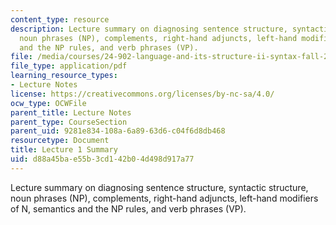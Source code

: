 ```yaml
---
content_type: resource
description: Lecture summary on diagnosing sentence structure, syntactic structure,
  noun phrases (NP), complements, right-hand adjuncts, left-hand modifiers of N, semantics
  and the NP rules, and verb phrases (VP).
file: /media/courses/24-902-language-and-its-structure-ii-syntax-fall-2003/d88a45bae55b3cd142b04d498d917a77_ln1.pdf
file_type: application/pdf
learning_resource_types:
- Lecture Notes
license: https://creativecommons.org/licenses/by-nc-sa/4.0/
ocw_type: OCWFile
parent_title: Lecture Notes
parent_type: CourseSection
parent_uid: 9281e834-108a-6a89-63d6-c04f6d8db468
resourcetype: Document
title: Lecture 1 Summary
uid: d88a45ba-e55b-3cd1-42b0-4d498d917a77
---
```

Lecture summary on diagnosing sentence structure, syntactic structure, noun phrases (NP), complements, right-hand adjuncts, left-hand modifiers of N, semantics and the NP rules, and verb phrases (VP).